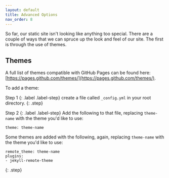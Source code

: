 ```yaml
---
layout: default
title: Advanced Options
nav_order: 8
---
```


So far, our static site isn't looking like anything too special. There are a couple of ways that we can spruce up the look and feel of our site. The first is through the use of themes.

## Themes

A full list of themes compatible with GitHub Pages can be found here: [https://pages.github.com/themes/](https://pages.github.com/themes/).

To add a theme:

Step 1 {: .label .label-step}
create a file called `_config.yml` in your root directory.
{: .step}

Step 2 {: .label .label-step}
Add the following to that file, replacing `theme-name` with the theme you'd like to use:

```
theme: theme-name
```

Some themes are added with the following, again, replacing `theme-name` with the theme you'd like to use:

```
remote_theme: theme-name
plugins:
- jekyll-remote-theme
```
{: .step}
